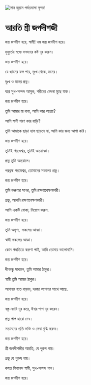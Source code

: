![সান জুয়ান পর্বতমালা সুন্দর!](lib/assets/images/artis/img.png "সান জুয়ান পর্বতমালা")

# আরতি শ্রী জগদীশজী

জয় জগদীশ হরে, স্বামী! ওম জয় জগদীশ হরে।

মুহুর্তের মধ্যে ভক্তদের কষ্ট দূর করুন।

জয় জগদীশ হরে।

যে ধ্যানের ফল পায়, দুঃখ থেকে, মনের।

দুঃখ ও মনের প্রভু।

ঘরে সুখ-সম্পদ আসুক, শরীরের বেদনা মুছে যাক।

জয় জগদীশ হরে।

তুমি আমার মা বাবা, আমি কার আশ্রয়?

আমি স্বামী শরণ কার বাড়ি?

তুমি আমাকে ছাড়া হাল ছাড়বে না, আমি কার জন্য আশা করি।

জয় জগদীশ হরে।

তুমিই পরমেশ্বর, তুমিই অন্তরাত্মা।

প্রভু তুমি অন্তরালে।

পরব্রহ্ম পরমেশ্বর, তোমাদের সকলের প্রভু।

জয় জগদীশ হরে।

তুমি করুণার সাগর, তুমি রক্ষণাবেক্ষণকারী।

প্রভু, আপনি রক্ষণাবেক্ষণকারী।

আমি একটি বোকা, নিয়োগ করুন.

জয় জগদীশ হরে।

তুমি অদৃশ্য, সকলের আত্মা।

স্বামী সকলের আত্মা।

কোন পদ্ধতিতে করুণা পাই, আমি তোমায় ভালোবাসি।

জয় জগদীশ হরে।

দীনবন্ধু সাধারন, তুমি আমার ঠাকুর।

স্বামী তুমি আমার ঠাকুর।

আপনার হাত বাড়ান, দরজা আপনার সাথে আছে.

জয় জগদীশ হরে।

বস্তু-ব্যাধি দূর করে, ঈশ্বর পাপ দূর করেন।

প্রভু পাপ হারো দেব।

সন্তানদের প্রতি ভক্তি ও সেবা বৃদ্ধি করুন।

জয় জগদীশ হরে।

শ্রী জগদীশজীর আরতি, যে পুরুষ গায়।

প্রভু যে পুরুষ গায়।

কহত শিবানন্দ স্বামী, সুখ-সম্পদ পান।

জয় জগদীশ হরে।